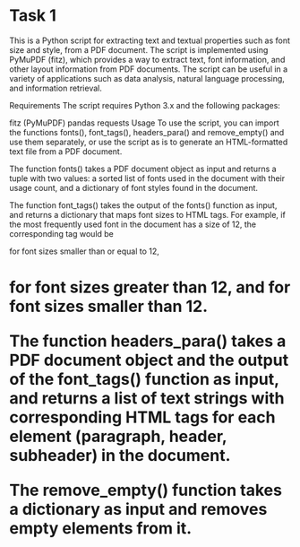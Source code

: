 # Task 1

This is a Python script for extracting text and textual properties such as font size and style, from a PDF document. The script is implemented using PyMuPDF (fitz), which provides a way to extract text, font information, and other layout information from PDF documents. The script can be useful in a variety of applications such as data analysis, natural language processing, and information retrieval.

Requirements
The script requires Python 3.x and the following packages:

fitz (PyMuPDF)
pandas
requests
Usage
To use the script, you can import the functions fonts(), font_tags(), headers_para() and remove_empty() and use them separately, or use the script as is to generate an HTML-formatted text file from a PDF document.

The function fonts() takes a PDF document object as input and returns a tuple with two values: a sorted list of fonts used in the document with their usage count, and a dictionary of font styles found in the document.

The function font_tags() takes the output of the fonts() function as input, and returns a dictionary that maps font sizes to HTML tags. For example, if the most frequently used font in the document has a size of 12, the corresponding tag would be <p> for font sizes smaller than or equal to 12, <h1> for font sizes greater than 12, and <s1> for font sizes smaller than 12.

The function headers_para() takes a PDF document object and the output of the font_tags() function as input, and returns a list of text strings with corresponding HTML tags for each element (paragraph, header, subheader) in the document.

The remove_empty() function takes a dictionary as input and removes empty elements from it.